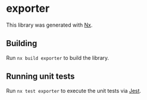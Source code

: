 # exporter

This library was generated with [Nx](https://nx.dev).

## Building

Run `nx build exporter` to build the library.

## Running unit tests

Run `nx test exporter` to execute the unit tests via [Jest](https://jestjs.io).
